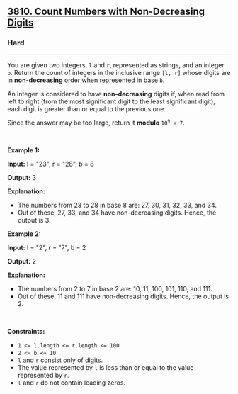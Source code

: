 <h2><a href="https://leetcode.com/problems/count-numbers-with-non-decreasing-digits">3810. Count Numbers with Non-Decreasing Digits </a></h2><h3>Hard</h3><hr><p>You are given two integers, <code>l</code> and <code>r</code>, represented as strings, and an integer <code>b</code>. Return the count of integers in the inclusive range <code>[l, r]</code> whose digits are in <strong>non-decreasing</strong> order when represented in base <code>b</code>.</p>

<p>An integer is considered to have <strong>non-decreasing</strong> digits if, when read from left to right (from the most significant digit to the least significant digit), each digit is greater than or equal to the previous one.</p>

<p>Since the answer may be too large, return it <strong>modulo</strong> <code>10<sup>9</sup> + 7</code>.</p>

<p>&nbsp;</p>
<p><strong class="example">Example 1:</strong></p>

<div class="example-block">
<p><strong>Input:</strong> <span class="example-io">l = &quot;23&quot;, r = &quot;28&quot;, b = 8</span></p>

<p><strong>Output:</strong> <span class="example-io">3</span></p>

<p><strong>Explanation:</strong></p>

<ul>
	<li>The numbers from 23 to 28 in base 8 are: 27, 30, 31, 32, 33, and 34.</li>
	<li>Out of these, 27, 33, and 34 have non-decreasing digits. Hence, the output is 3.</li>
</ul>
</div>

<p><strong class="example">Example 2:</strong></p>

<div class="example-block">
<p><strong>Input:</strong> <span class="example-io">l = &quot;2&quot;, r = &quot;7&quot;, b = 2</span></p>

<p><strong>Output:</strong> <span class="example-io">2</span></p>

<p><strong>Explanation:</strong></p>

<ul>
	<li>The numbers from 2 to 7 in base 2 are: 10, 11, 100, 101, 110, and 111.</li>
	<li>Out of these, 11 and 111 have non-decreasing digits. Hence, the output is 2.</li>
</ul>
</div>

<p>&nbsp;</p>
<p><strong>Constraints:</strong></p>

<ul>
	<li><code><font face="monospace">1 &lt;= l.length &lt;= r.length &lt;= 100</font></code></li>
	<li><code>2 &lt;= b &lt;= 10</code></li>
	<li><code>l</code> and <code>r</code> consist only of digits.</li>
	<li>The value represented by <code>l</code> is less than or equal to the value represented by <code>r</code>.</li>
	<li><code>l</code> and <code>r</code> do not contain leading zeros.</li>
</ul>
